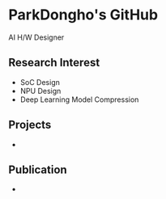 # ParkDongho's GitHub
AI H/W Designer

## Research Interest
* SoC Design
* NPU Design
* Deep Learning Model Compression

## Projects
* 

## Publication
* 

